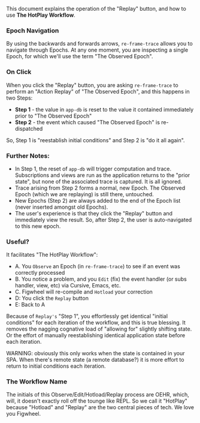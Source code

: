This document explains the operation of the "Replay" button, and how to use **The HotPlay Workflow**.

### Epoch Navigation 

By using the backwards and forwards arrows, `re-frame-trace` allows you to navigate through Epochs.
At any one moment, you are inspecting a single Epoch, for which we'll use the term "The Observed Epoch".

### On Click

When you click the "Replay" button, you are asking `re-frame-trace` to perform
an "Action Replay" of "The Observed Epoch", and this happens in two Steps: 
 - **Step 1** - the value in `app-db` is reset to the value it contained immediately prior to "The Observed Epoch"
 - **Step 2** - the event which caused "The Observed Epoch" is re-dispatched
 
So, Step 1 is "reestablish initial conditions" and Step 2 is "do it all again".

### Further Notes:
  - In Step 1, the reset of `app-db` will trigger computation and trace.
    Subscriptions and views are run as the application returns to the "prior state", 
    but none of the associated trace is captured. It is all ignored.
  - Trace arising from Step 2 forms a normal, new Epoch. The Observed Epoch (which we are replaying) 
    is still there, untouched.
  - New Epochs (Step 2) are always added to the end of the Epoch list (never inserted amongst old Epochs). 
  - The user's experience is that they click the "Replay" button 
    and immediately view the result. So, after Step 2, the user is auto-navigated to this new epoch.

### Useful? 

It facilitates "The HotPlay Workflow": 
  - A. You `Observe` an Epoch (in `re-frame-trace`) to see if an event was correctly processed 
  - B. You notice a problem, and you `Edit` (fix) the event handler (or subs handler, view, etc) via Cursive, Emacs, etc.
  - C. Figwheel will re-compile and `Hotload` your correction
  - D: You click the `Replay` button
  - E: Back to A

Because of `Replay's` "Step 1", you effortlessly get identical "initial conditions" for
each iteration of the workflow, and this is true blessing. It removes the nagging 
cognative load of "allowing for" slightly shifting state. Or the effort of manually 
reestablishing identical application state before each iteration. 

WARNING: obviously this only works when the state is contained in your SPA. When 
there's remote state (a remote database?) it is more effort to return to initial conditions
each iteration.

### The Workflow Name

The initials of this Observe/Edit/Hotload/Replay process are OEHR, which, will, it doesn't exactly roll off the tounge like REPL.
So we call it "HotPlay" because "Hotload" and "Replay" are the two central pieces of tech. We love you Figwheel.

